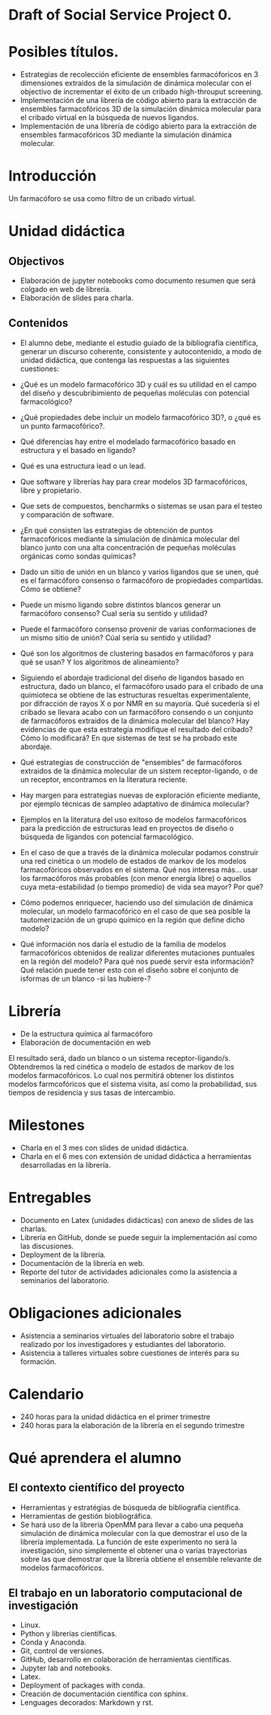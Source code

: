 # Draft of Social Service Project 0.

# Posibles títulos.

- Estrategias de recolección eficiente de ensembles farmacóforicos en 3 dimensiones extraidos de la simulación de dinámica molecular con el objectivo de incrementar el éxito de un cribado high-throuput screening.
- Implementación de una librería de código abierto para la extracción de ensembles farmacofóricos 3D de la simulación dinámica molecular para el cribado virtual en la búsqueda de nuevos ligandos.
- Implementación de una librería de código abierto para la extracción de ensembles farmacofóricos 3D mediante la simulación dinámica molecular.

# Introducción

Un farmacóforo se usa como filtro de un cribado virtual.

# Unidad didáctica

## Objectivos
- Elaboración de jupyter notebooks como documento resumen que será colgado en web de librería.
- Elaboración de slides para charla.

## Contenidos
- El alumno debe, mediante el estudio guiado de la bibliografía científica, generar un discurso coherente, consistente y autocontenido, a modo de unidad didáctica, que contenga las respuestas a las siguientes cuestiones:

- ¿Qué es un modelo farmacofórico 3D y cuál es su utilidad en el campo del diseño y descubribimiento de pequeñas moléculas con potencial farmacológico?
- ¿Qué propiedades debe incluir un modelo farmacofórico 3D?, o ¿qué es un punto farmacofórico?.
- Qué diferencias hay entre el modelado farmacofórico basado en estructura y el basado en ligando?
- Qué es una estructura lead o un lead.
- Que software y librerías hay para crear modelos 3D farmacofóricos, libre y propietario.
- Que sets de compuestos, bencharmks o sistemas se usan para el testeo y comparación de software.
- ¿En qué consisten las estrategias de obtención de puntos farmacofóricos mediante la simulación de dinámica molecular del blanco junto con una alta concentración de pequeñas moléculas orgánicas como sondas químicas?
- Dado un sitio de unión en un blanco y varios ligandos que se unen, qué es el farmacóforo consenso o farmacóforo de propiedades compartidas. Cómo se obtiene?
- Puede un mismo ligando sobre distintos blancos generar un farmacóforo consenso? Cual sería su sentido y utilidad?
- Puede el farmacóforo consenso provenir de varias conformaciones de un mismo sitio de unión? Cúal sería su sentido y utilidad?
- Qué son los algoritmos de clustering basados en farmacóforos y para qué se usan? Y los algoritmos de alineamiento?
- Siguiendo el abordaje tradicional del diseño de ligandos basado en estructura, dado un blanco, el farmacóforo usado para el cribado de una quimioteca se obtiene de las estructuras resueltas experimentalente, por difracción de rayos X o por NMR en su mayoría. Qué sucedería si el cribado se llevara acabo con un farmacóforo consendo o un conjunto de farmacóforos extraidos de la dinámica molecular del blanco? Hay evidencias de que esta estrategía modifique el resultado del cribado? Cómo lo modificará? En que sistemas de test se ha probado este abordaje.
- Qué estrategias de construcción de "ensembles" de farmacóforos extraidos de la dinámica molecular de un sistem receptor-ligando, o de un receptor, encontramos en la literatura reciente.
- Hay margen para estrategias nuevas de exploración eficiente mediante, por ejemplo técnicas de sampleo adaptativo de dinámica molecular?
- Ejemplos en la literatura del uso exitoso de modelos farmacofóricos para la predicción de estructuras lead en proyectos de diseño o búsqueda de ligandos con potencial farmacológico.
- En el caso de que a través de la dinámica molecular podamos construir una red cinética o un modelo de estados de markov de los modelos farmacofóricos observados en el sistema. Qué nos interesa más... usar los farmacóforos más probables (con menor energía libre) o aquellos cuya meta-estabilidad (o tiempo promedio) de vida sea mayor? Por qué?
- Cómo podemos enriquecer, haciendo uso del simulación de dinámica molecular, un modelo farmacofórico en el caso de que sea posible la tautomerización de un grupo químico en la región que define dicho modelo?
- Qué información nos daría el estudio de la familia de modelos farmacofóricos obtenidos de realizar diferentes mutaciones puntuales en la región del modelo? Para qué nos puede servir esta información? Qué relación puede tener esto con el diseño sobre el conjunto de isformas de un blanco -si las hubiere-?

# Librería
- De la estructura química al farmacóforo
- Elaboración de documentación en web

El resultado será, dado un blanco o un sistema receptor-ligando/s. Obtendremos la red cinética o modelo de estados de markov de los modelos farmacofóricos. Lo cual nos permitirá obtener los distintos modelos farmcofóricos que el sistema visita, así como la probabilidad, sus tiempos de residencia y sus tasas de intercambio.

# Milestones
- Charla en el 3 mes con slides de unidad didáctica.
- Charla en el 6 mes con extensión de unidad didáctica a herramientas desarrolladas en la librería.

# Entregables

- Documento en Latex (unidades didácticas) con anexo de slides de las charlas.
- Librería en GitHub, donde se puede seguir la implementación así como las discusiones.
- Deployment de la librería.
- Documentación de la librería en web.
- Reporte del tutor de actividades adicionales como la asistencia a seminarios del laboratorio.

# Obligaciones adicionales
- Asistencia a seminarios virtuales del laboratorio sobre el trabajo realizado por los investigadores y estudiantes del laboratorio.
- Asistencia a talleres virtuales sobre cuestiones de interés para su formación. 

# Calendario
- 240 horas para la unidad didáctica en el primer trimestre
- 240 horas para la elaboración de la librería en el segundo trimestre

# Qué aprendera el alumno

## El contexto científico del proyecto

- Herramientas y estratégias de búsqueda de bibliografía científica.
- Herramientas de gestión biobliográfica.
- Se hará uso de la librería OpenMM para llevar a cabo una pequeña simulación de dinámica molecular con la que demostrar el uso de la librería implementada. La función de este experimento no será la investigación, sino simplemente el obtener una o varias trayectorias sobre las que demostrar que la librería obtiene el ensemble relevante de modelos farmacofóricos.

## El trabajo en un laboratorio computacional de investigación

- Linux.
- Python y librerías científicas.
- Conda y Anaconda.
- Git, control de versiones.
- GitHub, desarrollo en colaboración de herramientas científicas.
- Jupyter lab and notebooks.
- Latex.
- Deployment of packages with conda.
- Creación de documentación científica con sphinx.
- Lenguages decorados: Markdown y rst.
